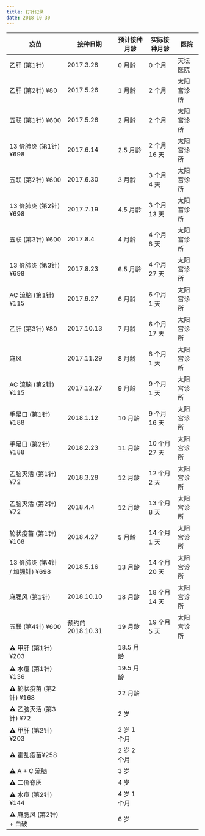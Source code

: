 ```yaml
---
title: 打针记录
date: 2018-10-30
---
```


| 疫苗             | 接种日期          | 预计接种月龄 | 实际接种月龄  | 医院       |
| ---------------- | ----------------- | ------------ | ------------- | ---------- |
| 乙肝 (第1针)             | 2017.3.28         | 0 月龄       | 0 个月        | 天坛医院   |
| 乙肝 (第2针) ¥80         | 2017.5.26         | 1 月龄       | 2 个月        | 太阳宫诊所 |
| 五联 (第1针) ¥600        | 2017.5.26         | 2 月龄       | 2 个月        | 太阳宫诊所 |
| 13 价肺炎 (第1针) ¥698   | 2017.6.14         | 2.5 月龄     | 2 个月 16 天  | 太阳宫诊所 |
| 五联 (第2针) ¥600        | 2017.6.30         | 3 月龄       | 3 个月 4 天   | 太阳宫诊所 |
| 13 价肺炎 (第2针) ¥698   | 2017.7.19         | 4.5 月龄     | 3 个月 13 天  | 太阳宫诊所 |
| 五联 (第3针) ¥600        | 2017.8.4          | 4 月龄       | 4 个月 8 天   | 太阳宫诊所 |
| 13 价肺炎 (第3针) ¥698   | 2017.8.23         | 6.5 月龄     | 4 个月 27 天  | 太阳宫诊所 |
| AC 流脑 (第1针) ¥115     | 2017.9.27         | 6 月龄       | 6 个月 1 天   | 太阳宫诊所 |
| 乙肝 (第3针) ¥80         | 2017.10.13        | 7 月龄       | 6 个月 17 天  | 太阳宫诊所 |
| 麻风             | 2017.11.29        | 8 月龄       | 8 个月 1 天   | 太阳宫诊所 |
| AC 流脑 (第2针) ¥115     | 2017.12.27        | 9 月龄       | 9 个月 1 天   | 太阳宫诊所 |
| 手足口 (第1针) ¥188      | 2018.1.12         | 10 月龄      | 9 个月 16 天  | 太阳宫诊所 |
| 手足口 (第2针) ¥188      | 2018.2.23         | 11 月龄      | 10 个月 27 天 | 太阳宫诊所 |
| 乙脑灭活 (第1针) ¥72     | 2018.3.28         | 12 月龄      | 12 个月 2 天  | 太阳宫诊所 |
| 乙脑灭活 (第2针) ¥72     | 2018.4.4          | 12 月龄      | 13 个月 8 天  | 太阳宫诊所 |
| 轮状疫苗 (第1针) ¥168    | 2018.4.27         | 5 月龄       | 14 个月 1 天  | 太阳宫诊所 |
| 13 价肺炎 (第4针 / 加强针) ¥698   | 2018.5.16         | 13 月龄      | 14 个月 20 天 | 太阳宫诊所 |
| 麻腮风 (第1针)           | 2018.10.10        | 18 月龄      | 18 个月 14 天 | 太阳宫诊所 |
| 五联 (第4针) ¥600        | 预约的 2018.10.31 | 19 月龄      | 19 个月 5 天  | 太阳宫诊所 |
| ⚠️ 甲肝 (第1针) ¥203      |                   | 18.5 月龄    |               |            |
| ⚠️ 水痘 (第1针) ¥136      |                   | 19.5 月龄    |               |            |
| ⚠️ 轮状疫苗 (第2针) ¥168  |                   | 22 月龄      |               |            |
| ⚠️ 乙脑灭活 (第3针) ¥72   |                   | 2 岁         |               |            |
| ⚠️ 甲肝 (第2针) ¥203      |                   | 2 岁 1 个月  |               |            |
| ⚠️ 霍乱疫苗¥258   |                   | 2 岁 2 个月  |               |            |
| ⚠️ A + C 流脑     |                   | 3 岁         |               |            |
| ⚠️ 二价脊灰       |                   | 4 岁         |               |            |
| ⚠️ 水痘 (第2针) ¥144      |                   | 4 岁 1 个月  |               |            |
| ⚠️ 麻腮风 (第2针)  + 白破 |                   | 6 岁         |               |            |

